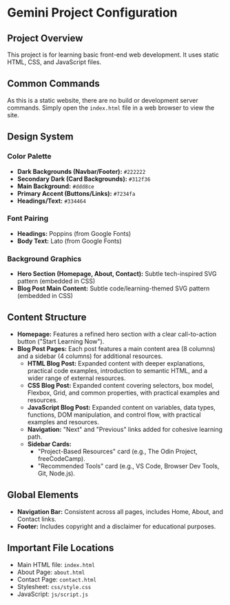 # Gemini Project Configuration

## Project Overview
This project is for learning basic front-end web development. It uses static HTML, CSS, and JavaScript files.

## Common Commands
As this is a static website, there are no build or development server commands. Simply open the `index.html` file in a web browser to view the site.

## Design System

### Color Palette
- **Dark Backgrounds (Navbar/Footer):** `#222222`
- **Secondary Dark (Card Backgrounds):** `#312f36`
- **Main Background:** `#ddd8ce`
- **Primary Accent (Buttons/Links):** `#7234fa`
- **Headings/Text:** `#334464`

### Font Pairing
- **Headings:** Poppins (from Google Fonts)
- **Body Text:** Lato (from Google Fonts)

### Background Graphics
- **Hero Section (Homepage, About, Contact):** Subtle tech-inspired SVG pattern (embedded in CSS)
- **Blog Post Main Content:** Subtle code/learning-themed SVG pattern (embedded in CSS)

## Content Structure
- **Homepage:** Features a refined hero section with a clear call-to-action button ("Start Learning Now").
- **Blog Post Pages:** Each post features a main content area (8 columns) and a sidebar (4 columns) for additional resources.
  - **HTML Blog Post:** Expanded content with deeper explanations, practical code examples, introduction to semantic HTML, and a wider range of external resources.
  - **CSS Blog Post:** Expanded content covering selectors, box model, Flexbox, Grid, and common properties, with practical examples and resources.
  - **JavaScript Blog Post:** Expanded content on variables, data types, functions, DOM manipulation, and control flow, with practical examples and resources.
  - **Navigation:** "Next" and "Previous" links added for cohesive learning path.
  - **Sidebar Cards:**
    - "Project-Based Resources" card (e.g., The Odin Project, freeCodeCamp).
    - "Recommended Tools" card (e.g., VS Code, Browser Dev Tools, Git, Node.js).

## Global Elements
- **Navigation Bar:** Consistent across all pages, includes Home, About, and Contact links.
- **Footer:** Includes copyright and a disclaimer for educational purposes.

## Important File Locations
- Main HTML file: `index.html`
- About Page: `about.html`
- Contact Page: `contact.html`
- Stylesheet: `css/style.css`
- JavaScript: `js/script.js`
